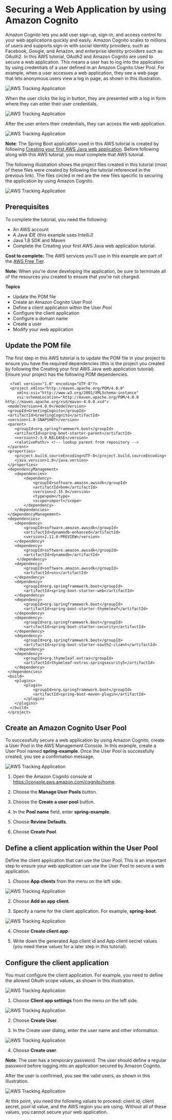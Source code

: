 # Securing a Web Application by using Amazon Cognito

Amazon Cognito lets you add user sign-up, sign-in, and access control to your web applications quickly and easily. Amazon Cognito scales to millions of users and supports sign-in with social identity providers, such as Facebook, Google, and Amazon, and enterprise identity providers such as OAuth2. In this AWS tutorial, OAuth2 and Amazon Cognito are used to secure a web application. This means a user has to log into the application by using credentials of a user defined in an Amazon Cognito User Pool. For example, when a user accesses a web application, they see a web page that lets anonymous users view a log in page, as shown in this illustration.   

![AWS Tracking Application](images/pic1a.png)

When the user clicks the log in button, they are presented with a log in form where they can enter their user credentials.

![AWS Tracking Application](images/pic2.png)

After the user enters their credentials, they can access the web application. 

![AWS Tracking Application](images/pic3.png)

**Note**: The Spring Boot application used in this AWS tutorial is created by following [Creating your first AWS Java web application](https://github.com/awsdocs/aws-doc-sdk-examples/tree/master/javav2/usecases/creating_first_project). Before following along with this AWS tutorial, you must complete that AWS tutorial. 

The following illustration shows the project files created in this tutorial (most of these files were created by following the tutorial referenced in the previous link). The files circled in red are the new files specific to securing the application by using Amazon Cognito. 

![AWS Tracking Application](images/pic4.png)

## Prerequisites

To complete the tutorial, you need the following:

+ An AWS account
+ A Java IDE (this example uses IntelliJ)
+ Java 1.8 SDK and Maven
+ Complete the Creating your first AWS Java web application tutorial. 

**Cost to complete:** The AWS services you'll use in this example are part of the [AWS Free Tier](https://aws.amazon.com/free/?all-free-tier.sort-by=item.additionalFields.SortRank&all-free-tier.sort-order=asc).

**Note:** When you're done developing the application, be sure to terminate all of the resources you created to ensure that you're not charged.

**Topics**

+ Update the POM file
+ Create an Amazon Cognito User Pool
+	Define a client application within the User Pool
+	Configure the client application
+	Configure a domain name
+	Create a user
+	Modify your web application

## Update the POM file

The first step in this AWS tutorial is to update the POM file in your project to ensure you have the required dependencies (this is the project you created by following the Creating your first AWS Java web application tutorial). Ensure your project has the following POM dependencies. 

      <?xml version="1.0" encoding="UTF-8"?>
      <project xmlns="http://maven.apache.org/POM/4.0.0"
         xmlns:xsi="http://www.w3.org/2001/XMLSchema-instance"
         xsi:schemaLocation="http://maven.apache.org/POM/4.0.0 http://maven.apache.org/xsd/maven-4.0.0.xsd">
     <modelVersion>4.0.0</modelVersion>
     <groupId>GreetingCognito</groupId>
     <artifactId>GreetingCognito</artifactId>
     <version>1.0-SNAPSHOT</version>
     <parent>
        <groupId>org.springframework.boot</groupId>
        <artifactId>spring-boot-starter-parent</artifactId>
        <version>2.3.0.RELEASE</version>
        <relativePath/> <!-- lookup parent from repository -->
     </parent>
     <properties>
        <project.build.sourceEncoding>UTF-8</project.build.sourceEncoding>
        <java.version>1.8</java.version>
     </properties>
     <dependencyManagement>
        <dependencies>
            <dependency>
                <groupId>software.amazon.awssdk</groupId>
                <artifactId>bom</artifactId>
                <version>2.15.0</version>
                <type>pom</type>
                <scope>import</scope>
            </dependency>
        </dependencies>
     </dependencyManagement>
     <dependencies>
        <dependency>
            <groupId>software.amazon.awssdk</groupId>
            <artifactId>dynamodb-enhanced</artifactId>
            <version>2.11.0-PREVIEW</version>
        </dependency>
        <dependency>
            <groupId>software.amazon.awssdk</groupId>
            <artifactId>dynamodb</artifactId>
         </dependency>
        <dependency>
            <groupId>software.amazon.awssdk</groupId>
            <artifactId>sns</artifactId>
        </dependency>
        <dependency>
            <groupId>org.springframework.boot</groupId>
            <artifactId>spring-boot-starter-web</artifactId>
        </dependency>
        <dependency>
            <groupId>org.springframework.boot</groupId>
            <artifactId>spring-boot-starter-thymeleaf</artifactId>
        </dependency>
        <dependency>
            <groupId>org.springframework.boot</groupId>
            <artifactId>spring-boot-starter-security</artifactId>
        </dependency>
        <dependency>
            <groupId>org.springframework.boot</groupId>
            <artifactId>spring-boot-starter-oauth2-client</artifactId>
        </dependency>
        <dependency>
            <groupId>org.thymeleaf.extras</groupId>
            <artifactId>thymeleaf-extras-springsecurity5</artifactId>
        </dependency>
     </dependencies>
     <build>
        <plugins>
            <plugin>
                <groupId>org.springframework.boot</groupId>
                <artifactId>spring-boot-maven-plugin</artifactId>
            </plugin>
        </plugins>
      </build>
     </project>


## Create an Amazon Cognito User Pool

To successfully secure a web application by using Amazon Cognito, create a User Pool in the AWS Management Console. In this example, create a User Pool named **spring-example**. Once the User Pool is successfully created, you see a confirmation message.

![AWS Tracking Application](images/pic5.png)

1.	Open the Amazon Cognito console at https://console.aws.amazon.com/cognito/home.

2.	Choose the **Manage User Pools** button. 

3.	Choose the **Create a user pool** button.

4.	In the **Pool name** field, enter **spring-example**. 

5.	Choose **Review Defaults**.

6.	Choose **Create Pool**. 

## Define a client application within the User Pool

Define the client application that can use the User Pool. This is an important step to ensure your web application can use the User Pool to secure a web application. 

1. Choose **App clients** from the menu on the left side. 

![AWS Tracking Application](images/pic6.png)

2. Choose **Add an app client**.

3. Specify a name for the client application. For example, **spring-boot**.

![AWS Tracking Application](images/pic7.png)

4. Choose **Create client app**.

5. Write down the generated App client id and App client secret values (you need these values for a later step in this tutorial).

## Configure the client application

You must configure the client application. For example, you need to define the allowed OAuth scope values, as shown in this illustration.

![AWS Tracking Application](images/pic8.png)

1. Choose **Client app settings** from the menu on the left side. 

![AWS Tracking Application](images/pic9.png)

2. Choose **Create User**.

3. In the Create user dialog, enter the user name and other information. 

![AWS Tracking Application](images/pic9.png)

4. Choose **Create user**.

**Note**: The user has a temporary password. The user should define a regular password before logging into an application secured by Amazon Cognito. 

After the user is confirmed, you see the valid users, as shown in this illustration.

![AWS Tracking Application](images/pic10.png)

At this point, you need the following values to proceed: client id, client secret, pool id value, and the AWS region you are using. Without all of these values, you cannot secure your web application. 

